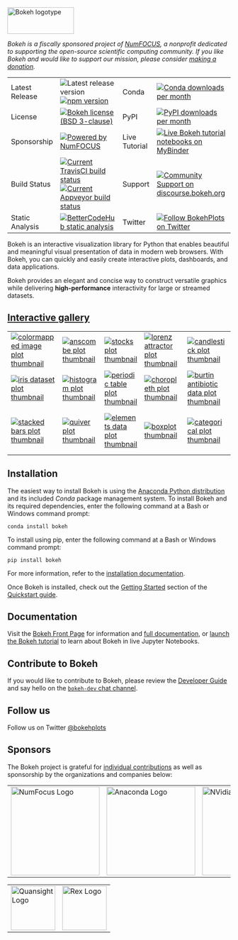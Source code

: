 <a href="https://bokeh.org">
  <img src="https://static.bokeh.org/logos/logotype.svg" height="60" width="150" alt="Bokeh logotype" />
</a>

*Bokeh is a fiscally sponsored project of [NumFOCUS](https://numfocus.org), a nonprofit dedicated to supporting the open-source scientific computing community. If you like Bokeh and would like to support our mission, please consider [making a donation](https://numfocus.salsalabs.org/donate-to-bokeh/index.html).*

<table>
<tr>
  <td>Latest Release</td>
  <td>
    <img src="https://badge.fury.io/gh/bokeh%2Fbokeh.svg" alt="Latest release version" />
    <a href="https://badge.fury.io/js/bokehjs">
      <img src="https://badge.fury.io/js/bokehjs.svg" alt="npm version">
    </a>
  </td>

  <td>Conda</td>
  <td>
    <a href="https://bokeh.pydata.org/en/latest/docs/installation.html">
    <img src="https://pyviz.org/_static/cache/bokeh_conda_downloads_badge.svg"
         alt="Conda downloads per month" />
    </a>
  </td>
</tr>

<tr>
  <td>License</td>
  <td>
    <a href="https://github.com/bokeh/bokeh/blob/master/LICENSE.txt">
    <img src="https://img.shields.io/github/license/bokeh/bokeh.svg"
         alt="Bokeh license (BSD 3-clause)" />
    </a>
  </td>

  <td>PyPI</td>
  <td>
    <a href="https://bokeh.pydata.org/en/latest/docs/installation.html">
    <img src="https://img.shields.io/pypi/dm/bokeh.svg"
         alt="PyPI downloads per month" />
    </a>
  </td>
</tr>

<tr>
  <td>Sponsorship</td>
  <td>
    <a href="http://numfocus.org">
    <img src="https://img.shields.io/badge/powered%20by-NumFOCUS-black.svg?style=flat&colorA=5B5B5B&colorB=007D8A"
         alt="Powered by NumFOCUS" />
    </a>
  </td>

  <td>Live Tutorial</td>
  <td>
    <a href="https://mybinder.org/v2/gh/bokeh/bokeh-notebooks/master?filepath=tutorial%2F00%20-%20Introduction%20and%20Setup.ipynb">
    <img src="https://mybinder.org/badge.svg"
         alt="Live Bokeh tutorial notebooks on MyBinder" />
    </a>
  </td>
</tr>

<tr>
  <td>Build Status</td>
  <td>
    <a href="https://travis-ci.org/bokeh/bokeh">
    <img src="https://travis-ci.org/bokeh/bokeh.svg?branch=master"
         alt="Current TravisCI build status" />
    </a>
    <a href="https://ci.appveyor.com/project/bokeh-integrations/bokeh">
    <img src="https://ci.appveyor.com/api/projects/status/u4idf25dhp219mho?svg=true"
         alt="Current Appveyor build status" />
    </a>
  </td>

  <td>Support</td>
  <td>
    <a href="https://discourse.bokeh.org">
    <img src="https://img.shields.io/discourse/https/discourse.bokeh.org/posts.svg"
         alt="Community Support on discourse.bokeh.org" />
    </a>
  </td>
</tr>

<tr>
  <td>Static Analysis</td>
  <td>
    <a href="https://bettercodehub.com/edge/badge/bokeh/bokeh?branch=master">
    <img src="https://bettercodehub.com/edge/badge/bokeh/bokeh?branch=master"
         alt="BetterCodeHub static analysis" >
    </a>
  </td>

  <td>Twitter</td>
  <td>
    <a href="https://twitter.com/BokehPlots">
    <img src="https://img.shields.io/twitter/follow/bokehplots.svg?style=social&label=Follow"
         alt="Follow BokehPlots on Twitter" />
    </a>
  </td>
</tr>

</table>

Bokeh is an interactive visualization library for Python that enables beautiful
and meaningful visual presentation of data in modern web browsers. With Bokeh,
you can quickly and easily create interactive plots, dashboards, and data
applications.

Bokeh provides an elegant and concise way to construct versatile graphics while
delivering **high-performance** interactivity for large or streamed datasets.

[Interactive gallery](https://bokeh.pydata.org/en/latest/docs/gallery.html)
---------------------------------------------------------------------------

<p>
<table cellspacing="10">
<tr>

  <td>
  <a href="https://bokeh.pydata.org/en/latest/docs/gallery/image.html">
  <img alt="colormapped image plot thumbnail" src="https://bokeh.pydata.org/en/latest/_images/image_t.png" />
  </a>
  </td>

  <td>
  <a href="https://bokeh.pydata.org/en/latest/docs/gallery/anscombe.html">
  <img alt="anscombe plot thumbnail" src="https://bokeh.pydata.org/en/latest/_images/anscombe_t.png" />
  </a>
  </td>

  <td>
  <a href="https://bokeh.pydata.org/en/latest/docs/gallery/stocks.html">
  <img alt="stocks plot thumbnail" src="https://bokeh.pydata.org/en/latest/_images/stocks_t.png" />
  </a>
  </td>

  <td>
  <a href="https://bokeh.pydata.org/en/latest/docs/gallery/lorenz.html">
  <img alt="lorenz attractor plot thumbnail" src="https://bokeh.pydata.org/en/latest/_images/lorenz_t.png" />
  </a>
  </td>

  <td>
  <a href="https://bokeh.pydata.org/en/latest/docs/gallery/candlestick.html">
  <img alt="candlestick plot thumbnail" src="https://bokeh.pydata.org/en/latest/_images/candlestick_t.png" />
  </a>
  </td>

  <td>
  <a href="https://bokeh.pydata.org/en/latest/docs/gallery/color_scatter.html">
  <img alt="scatter plot thumbnail" src="https://bokeh.pydata.org/en/latest/_images/scatter_t.png" />
  </a>
  </td>

  <td>
  <a href="https://bokeh.pydata.org/en/latest/docs/gallery/iris_splom.html">
  <img alt="SPLOM plot thumbnail" src="https://bokeh.pydata.org/en/latest/_images/splom_t.png" />
  </a>
  </td>

</tr>
<tr>

  <td>
  <a href="https://bokeh.pydata.org/en/latest/docs/gallery/iris.html">
  <img alt="iris dataset plot thumbnail" src="https://bokeh.pydata.org/en/latest/_images/iris_t.png" />
  </a>
  </td>

  <td>
  <a href="https://bokeh.pydata.org/en/latest/docs/gallery/histogram.html">
  <img alt="histogram plot thumbnail" src="https://bokeh.pydata.org/en/latest/_images/histogram_t.png" />
  </a>
  </td>

  <td>
  <a href="https://bokeh.pydata.org/en/latest/docs/gallery/periodic.html">
  <img alt="periodic table plot thumbnail" src="https://bokeh.pydata.org/en/latest/_images/periodic_t.png" />
  </a>
  </td>

  <td>
  <a href="https://bokeh.pydata.org/en/latest/docs/gallery/texas.html">
  <img alt="choropleth plot thumbnail" src="https://bokeh.pydata.org/en/latest/_images/choropleth_t.png" />
  </a>
  </td>

  <td>
  <a href="https://bokeh.pydata.org/en/latest/docs/gallery/burtin.html">
  <img alt="burtin antibiotic data plot thumbnail" src="https://bokeh.pydata.org/en/latest/_images/burtin_t.png" />
  </a>
  </td>

  <td>
  <a href="https://bokeh.pydata.org/en/latest/docs/gallery/streamline.html">
  <img alt="streamline plot thumbnail" src="https://bokeh.pydata.org/en/latest/_images/streamline_t.png" />
  </a>
  </td>

  <td>
  <a href="https://bokeh.pydata.org/en/latest/docs/gallery/image_rgba.html">
  <img alt="RGBA image plot thumbnail" src="https://bokeh.pydata.org/en/latest/_images/image_rgba_t.png" />
  </a>
  </td>

</tr>
<tr>

  <td>
  <a href="https://bokeh.pydata.org/en/latest/docs/gallery/brewer.html">
  <img alt="stacked bars plot thumbnail" src="https://bokeh.pydata.org/en/latest/_images/stacked_t.png" />
  </a>
  </td>

  <td>
  <a href="https://bokeh.pydata.org/en/latest/docs/gallery/quiver.html">
  <img alt="quiver plot thumbnail" src="https://bokeh.pydata.org/en/latest/_images/quiver_t.png" />
  </a>
  </td>

  <td>
  <a href="https://bokeh.pydata.org/en/latest/docs/gallery/elements.html">
  <img alt="elements data plot thumbnail" src="https://bokeh.pydata.org/en/latest/_images/elements_t.png" />
  </a>
  </td>

  <td>
  <a href="https://bokeh.pydata.org/en/latest/docs/gallery/boxplot.html">
  <img alt="boxplot thumbnail" src="https://bokeh.pydata.org/en/latest/_images/boxplot_t.png" />
  </a>
  </td>

  <td>
  <a href="https://bokeh.pydata.org/en/latest/docs/gallery/categorical.html">
  <img alt="categorical plot thumbnail" src="https://bokeh.pydata.org/en/latest/_images/categorical_t.png" />
  </a>
  </td>

  <td>
  <a href="https://bokeh.pydata.org/en/latest/docs/gallery/unemployment.html">
  <img alt="unemployment data plot thumbnail" src="https://bokeh.pydata.org/en/latest/_images/unemployment_t.png" />
  </a>
  </td>

  <td>
  <a href="https://bokeh.pydata.org/en/latest/docs/gallery/les_mis.html">
  <img alt="Les Mis co-occurrence plot thumbnail" src="https://bokeh.pydata.org/en/latest/_images/les_mis_t.png" />
  </a>
  </td>

</tr>
</table>
</p>

Installation
------------
The easiest way to install Bokeh is using the [Anaconda Python distribution](https://www.anaconda.com/what-is-anaconda/) and its included *Conda* package management system. To install Bokeh and its required dependencies, enter the following command at a Bash or Windows command prompt:

```
conda install bokeh
```

To install using pip, enter the following command at a Bash or Windows command prompt:
```
pip install bokeh
```
For more information, refer to the [installation documentation](https://bokeh.pydata.org/en/latest/docs/user_guide/quickstart.html#quick-installation).

Once Bokeh is installed, check out the [Getting Started](https://bokeh.pydata.org/en/latest/docs/user_guide/quickstart.html#getting-started) section of the [Quickstart guide](https://bokeh.pydata.org/en/latest/docs/user_guide/quickstart.html).

Documentation
-------------
Visit the [Bokeh Front Page](https://bokeh.org) for information and [full documentation](https://bokeh.pydata.org), or [launch the Bokeh tutorial](https://mybinder.org/v2/gh/bokeh/bokeh-notebooks/master?filepath=tutorial%2F00%20-%20Introduction%20and%20Setup.ipynb) to learn about Bokeh in live Jupyter Notebooks.

Contribute to Bokeh
-------------------
If you would like to contribute to Bokeh, please review the [Developer Guide](https://bokeh.pydata.org/en/latest/docs/dev_guide.html) and say hello on the [`bokeh-dev` chat channel](https://gitter.im/bokeh/bokeh-dev).

Follow us
---------
Follow us on Twitter [@bokehplots](https://twitter.com/BokehPlots)

Sponsors
--------

The Bokeh project is grateful for [individual contributions](https://numfocus.salsalabs.org/donate-to-bokeh/index.html) as well as sponsorship by the organizations and companies below:

<table>
<tr>
  <td>
    <a href="https://www.numfocus.org/">
    <img src="https://static.bokeh.org/sponsor/numfocus.svg"
       alt="NumFocus Logo" width="200"/>
    </a>
  </td>
  <td>
    <a href="https://www.anaconda.com/">
    <img src="https://static.bokeh.org/sponsor/anaconda.png"
       alt="Anaconda Logo" width="200"/>
    </a>
  </td>
  <td>
    <a href="https://www.nvidia.com">
    <img src="https://static.bokeh.org/sponsor/nvidia.png"
       alt="NVidia Logo" width="200"/>
    </a>
  </td>
  <td>
    <a href="https://developer.nvidia.com/rapids">
    <img src="https://static.bokeh.org/sponsor/rapids.png"
       alt="Rapids Logo" width="200"/>
    </a>
  </td>
</tr>
</table>


<table align="center">
<tr>
  <td>
    <a href="https://www.quansight.com">
    <img src="https://static.bokeh.org/sponsor/quansight.png"
       alt="Quansight Logo" width="100"/>
    </a>
  </td>
  <td>
    <a href="https://www.rexhomes.com/">
    <img src="https://static.bokeh.org/sponsor/rex.jpg"
       alt="Rex Logo" width="100"/>
    </a>
  </td>
</tr>
</table>




